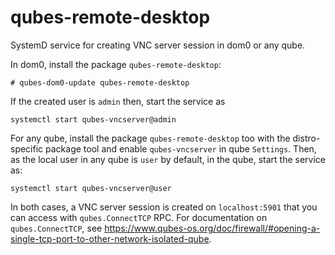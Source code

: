 # qubes-remote-desktop

SystemD service for creating VNC server session in dom0 or any qube.

In dom0, install the package `qubes-remote-desktop`:

    # qubes-dom0-update qubes-remote-desktop

If the created user is `admin` then, start the service as

    systemctl start qubes-vncserver@admin

For any qube, install the package `qubes-remote-desktop` too with the distro-specific package tool and enable `qubes-vncserver` in qube `Settings`. Then, as the local user in any qube is `user` by default, in the qube, start the service as:

    systemctl start qubes-vncserver@user

In both cases, a VNC server session is created on `localhost:5901` that you can access with `qubes.ConnectTCP` RPC. For documentation on `qubes.ConnectTCP`, see https://www.qubes-os.org/doc/firewall/#opening-a-single-tcp-port-to-other-network-isolated-qube.
